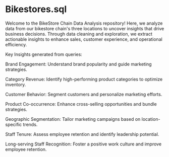 # Bikestores.sql

Welcome to the BikeStore Chain Data Analysis repository! Here, we analyze data from our bikestore chain's three locations to uncover insights that drive business decisions. Through data cleaning and exploration, we extract actionable insights to enhance sales, customer experience, and operational efficiency.

Key Insights generated from queries:

Brand Engagement: Understand brand popularity and guide marketing strategies.

Category Revenue: Identify high-performing product categories to optimize inventory.

Customer Behavior: Segment customers and personalize marketing efforts.

Product Co-occurrence: Enhance cross-selling opportunities and bundle strategies.

Geographic Segmentation: Tailor marketing campaigns based on location-specific trends.

Staff Tenure: Assess employee retention and identify leadership potential.

Long-serving Staff Recognition: Foster a positive work culture and improve employee retention.


